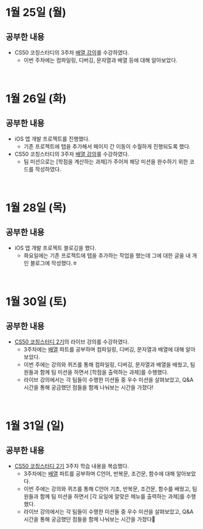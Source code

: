 # 1월 25일 (월)
## 공부한 내용
- CS50 코칭스터디의 3주차 [배열 강의](https://www.boostcourse.org/cs112/joinLectures/41487)를 수강하였다.
  - 이번 주차에는 컴파일링, 디버깅, 문자열과 배열 등에 대해 알아보았다.

<br />

# 1월 26일 (화)
## 공부한 내용
- iOS 앱 개발 프로젝트를 진행했다.
  - 기존 프로젝트에 탭을 추가해서 페이지 간 이동이 수월하게 진행되도록 했다. 
- CS50 코칭스터디의 3주차 [배열 강의](https://www.boostcourse.org/cs112/joinLectures/41487)를 수강하였다.
  - 팀 미션으로는 [학점을 계산하는 과제]가 주어져 해당 미션을 완수하기 위한 코드를 작성하였다.
  
<br />

# 1월 28일 (목)
## 공부한 내용
- iOS 앱 개발 프로젝트 블로깅을 했다.
  - 화요일에는 기존 프로젝트에 탭을 추가하는 작업을 했는데 그에 대한 글을 내 개인 블로그에 작성했다.ㅎ

<br />  
  
# 1월 30일 (토)
## 공부한 내용
- [CS50 코칭스터디 2기](https://www.boostcourse.org/study-cs50-2nd)의 라이브 강의를 수강하였다.
  - 3주차에는 [배열](https://www.boostcourse.org/cs112/joinLectures/41486) 파트를 공부하며 컴파일링, 디버깅, 문자열과 배열에 대해 알아보았다.
  - 이번 주에는 강의와 퀴즈를 통해 컴파일링, 디버깅, 문자열과 배열을 배웠고, 팀원들과 함께 팀 미션을 하면서 [학점을 출력하는 과제]를 수행했다. 
  - 라이브 강의에서는 각 팀들이 수행한 미션들 중 우수 미션을 살펴보았고, Q&A 시간을 통해 궁금했던 점들을 함께 나눠보는 시간을 가졌다!

<br />  
  
# 1월 31일 (일)
## 공부한 내용
- [CS50 코칭스터디 2기](https://www.boostcourse.org/study-cs50-2nd) 3주차 학습 내용을 복습했다.
  - 3주차에는 [배열](https://www.boostcourse.org/cs112/joinLectures/41486) 파트를 공부하며 C언어, 반복문, 조건문, 함수에 대해 알아보았다.
  - 이번 주에는 강의와 퀴즈를 통해 C언어 기초, 반복문, 조건문, 함수를 배웠고, 팀원들과 함께 팀 미션을 하면서 [각 요일에 알맞은 메뉴를 출력하는 과제]를 수행했다. 
  - 라이브 강의에서는 각 팀들이 수행한 미션들 중 우수 미션을 살펴보았고, Q&A 시간을 통해 궁금했던 점들을 함께 나눠보는 시간을 가졌다🙂
